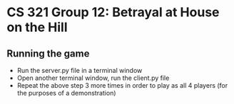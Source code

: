 # CS 321 Group 12: Betrayal at House on the Hill

## Running the game

- Run the server.py file in a terminal window
- Open another terminal window, run the client.py file
- Repeat the above step 3 more times in order to play as all 4 players (for the purposes of a demonstration)
